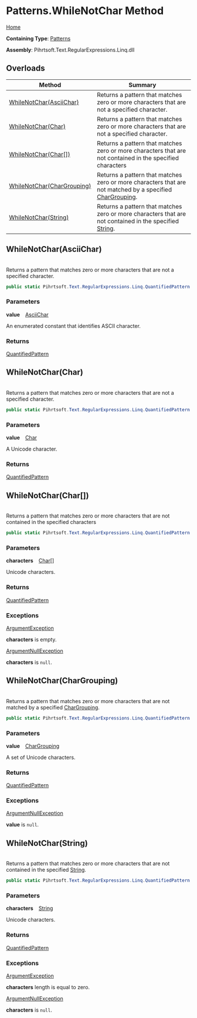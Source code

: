 # Patterns\.WhileNotChar Method

[Home](../../../../../../README.md)

**Containing Type**: [Patterns](../README.md)

**Assembly**: Pihrtsoft\.Text\.RegularExpressions\.Linq\.dll

## Overloads

| Method | Summary |
| ------ | ------- |
| [WhileNotChar(AsciiChar)](#Pihrtsoft_Text_RegularExpressions_Linq_Patterns_WhileNotChar_Pihrtsoft_Text_RegularExpressions_Linq_AsciiChar_) | Returns a pattern that matches zero or more characters that are not a specified character\. |
| [WhileNotChar(Char)](#Pihrtsoft_Text_RegularExpressions_Linq_Patterns_WhileNotChar_System_Char_) | Returns a pattern that matches zero or more characters that are not a specified character\. |
| [WhileNotChar(Char\[\])](#Pihrtsoft_Text_RegularExpressions_Linq_Patterns_WhileNotChar_System_Char___) | Returns a pattern that matches zero or more characters that are not contained in the specified characters |
| [WhileNotChar(CharGrouping)](#Pihrtsoft_Text_RegularExpressions_Linq_Patterns_WhileNotChar_Pihrtsoft_Text_RegularExpressions_Linq_CharGrouping_) | Returns a pattern that matches zero or more characters that are not matched by a specified [CharGrouping](../../CharGrouping/README.md)\. |
| [WhileNotChar(String)](#Pihrtsoft_Text_RegularExpressions_Linq_Patterns_WhileNotChar_System_String_) | Returns a pattern that matches zero or more characters that are not contained in the specified [String](https://docs.microsoft.com/en-us/dotnet/api/system.string)\. |

## WhileNotChar\(AsciiChar\) <a id="Pihrtsoft_Text_RegularExpressions_Linq_Patterns_WhileNotChar_Pihrtsoft_Text_RegularExpressions_Linq_AsciiChar_"></a>

\
Returns a pattern that matches zero or more characters that are not a specified character\.

```csharp
public static Pihrtsoft.Text.RegularExpressions.Linq.QuantifiedPattern WhileNotChar(Pihrtsoft.Text.RegularExpressions.Linq.AsciiChar value)
```

### Parameters

**value** &ensp; [AsciiChar](../../AsciiChar/README.md)

An enumerated constant that identifies ASCII character\.

### Returns

[QuantifiedPattern](../../QuantifiedPattern/README.md)

## WhileNotChar\(Char\) <a id="Pihrtsoft_Text_RegularExpressions_Linq_Patterns_WhileNotChar_System_Char_"></a>

\
Returns a pattern that matches zero or more characters that are not a specified character\.

```csharp
public static Pihrtsoft.Text.RegularExpressions.Linq.QuantifiedPattern WhileNotChar(char value)
```

### Parameters

**value** &ensp; [Char](https://docs.microsoft.com/en-us/dotnet/api/system.char)

A Unicode character\.

### Returns

[QuantifiedPattern](../../QuantifiedPattern/README.md)

## WhileNotChar\(Char\[\]\) <a id="Pihrtsoft_Text_RegularExpressions_Linq_Patterns_WhileNotChar_System_Char___"></a>

\
Returns a pattern that matches zero or more characters that are not contained in the specified characters

```csharp
public static Pihrtsoft.Text.RegularExpressions.Linq.QuantifiedPattern WhileNotChar(params char[] characters)
```

### Parameters

**characters** &ensp; [Char](https://docs.microsoft.com/en-us/dotnet/api/system.char)\[\]

Unicode characters\.

### Returns

[QuantifiedPattern](../../QuantifiedPattern/README.md)

### Exceptions

[ArgumentException](https://docs.microsoft.com/en-us/dotnet/api/system.argumentexception)

**characters** is empty\.

[ArgumentNullException](https://docs.microsoft.com/en-us/dotnet/api/system.argumentnullexception)

**characters** is `null`\.

## WhileNotChar\(CharGrouping\) <a id="Pihrtsoft_Text_RegularExpressions_Linq_Patterns_WhileNotChar_Pihrtsoft_Text_RegularExpressions_Linq_CharGrouping_"></a>

\
Returns a pattern that matches zero or more characters that are not matched by a specified [CharGrouping](../../CharGrouping/README.md)\.

```csharp
public static Pihrtsoft.Text.RegularExpressions.Linq.QuantifiedPattern WhileNotChar(Pihrtsoft.Text.RegularExpressions.Linq.CharGrouping value)
```

### Parameters

**value** &ensp; [CharGrouping](../../CharGrouping/README.md)

A set of Unicode characters\.

### Returns

[QuantifiedPattern](../../QuantifiedPattern/README.md)

### Exceptions

[ArgumentNullException](https://docs.microsoft.com/en-us/dotnet/api/system.argumentnullexception)

**value** is `null`\.

## WhileNotChar\(String\) <a id="Pihrtsoft_Text_RegularExpressions_Linq_Patterns_WhileNotChar_System_String_"></a>

\
Returns a pattern that matches zero or more characters that are not contained in the specified [String](https://docs.microsoft.com/en-us/dotnet/api/system.string)\.

```csharp
public static Pihrtsoft.Text.RegularExpressions.Linq.QuantifiedPattern WhileNotChar(string characters)
```

### Parameters

**characters** &ensp; [String](https://docs.microsoft.com/en-us/dotnet/api/system.string)

Unicode characters\.

### Returns

[QuantifiedPattern](../../QuantifiedPattern/README.md)

### Exceptions

[ArgumentException](https://docs.microsoft.com/en-us/dotnet/api/system.argumentexception)

**characters** length is equal to zero\.

[ArgumentNullException](https://docs.microsoft.com/en-us/dotnet/api/system.argumentnullexception)

**characters** is `null`\.

